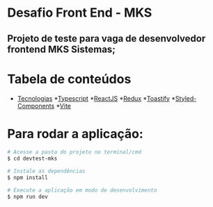 # Desafio Front End - MKS


## Projeto de teste para vaga de desenvolvedor frontend MKS Sistemas;

Tabela de conteúdos
=================
<!--ts-->
   * [Tecnologias](#tecnologias)
      *[Typescript](#typescript)
      *[ReactJS](#reactjs)
      *[Redux](#redux)
      *[Toastify](#toastify)
      *[Styled-Components](#styled-components)
      *[Vite](#vite)
<!--te-->

# Para rodar a aplicação:
```bash
# Acesse a pasta do projeto no terminal/cmd
$ cd devtest-mks

# Instale as dependências
$ npm install

# Execute a aplicação em modo de desenvolvimento
$ npm run dev
```